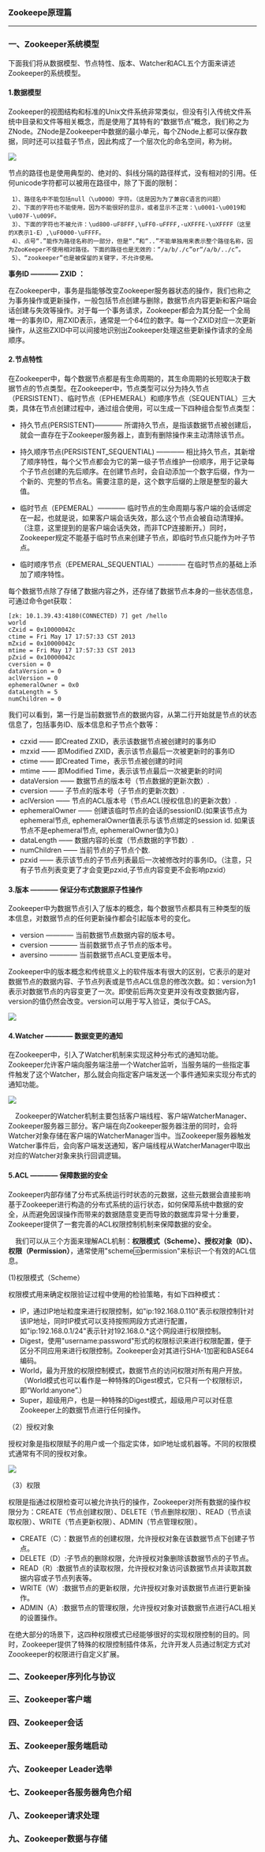 ### Zookeepe原理篇 ###
***

### 一、Zookeeper系统模型 ###

下面我们将从数据模型、节点特性、版本、Watcher和ACL五个方面来讲述Zookeeper的系统模型。


#### 1.数据模型 ####

Zookeeper的视图结构和标准的Unix文件系统非常类似，但没有引入传统文件系统中目录和文件等相关概念，而是使用了其特有的“数据节点”概念，我们称之为ZNode。ZNode是Zookeeper中数据的最小单元，每个ZNode上都可以保存数据，同时还可以挂载子节点，因此构成了一个层次化的命名空间，称为树。

![](http://img1.51cto.com/attachment/201211/085951545.png)

节点的路径也是使用典型的、绝对的、斜线分隔的路径样式，没有相对的引用。任何unicode字符都可以被用在路径中，除了下面的限制：

	 1）、路径名中不能包括null（\u0000）字符。（这是因为为了兼容C语言的问题）
     2）、下面的字符也不能使用，因为不能很好的显示，或者显示不正常：\u0001-\u0019和\u007F-\u009F。
     3）、下面的字符也不被允许：\ud800-uF8FFF,\uFF0-uFFFF,-uXFFFE-\uXFFFF（这里的X表示1-E）,\uF0000-\uFFFF。
     4）、点号“.”能作为路径名称的一部分，但是“.”和“..”不能单独用来表示整个路径名称，因为ZooKeeper不使用相对路径。下面的路径也是无效的：“/a/b/./c”or“/a/b/../c”。
     5）、“zookeeper”也是被保留的关键字，不允许使用。



**事务ID ———— ZXID ：**

在Zookeeper中，事务是指能够改变Zookeeper服务器状态的操作，我们也称之为事务操作或更新操作，一般包括节点创建与删除，数据节点内容更新和客户端会话创建与失效等操作。对于每一个事务请求，Zookeeper都会为其分配一个全局唯一的事务ID，用ZXID表示，通常是一个64位的数字。每一个ZXID对应一次更新操作，从这些ZXID中可以间接地识别出Zookeeper处理这些更新操作请求的全局顺序。

#### 2.节点特性 ####

在Zookeeper中，每个数据节点都是有生命周期的，其生命周期的长短取决于数据节点的节点类型。在Zookeeper中，节点类型可以分为持久节点（PERSISTENT）、临时节点（EPHEMERAL）和顺序节点（SEQUENTIAL）三大类，具体在节点创建过程中，通过组合使用，可以生成一下四种组合型节点类型：

- 持久节点(PERSISTENT)———— 所谓持久节点，是指该数据节点被创建后，就会一直存在于Zookeeper服务器上，直到有删除操作来主动清除该节点。

- 持久顺序节点(PERSISTENT_SEQUENTIAL) ———— 相比持久节点，其新增了顺序特性，每个父节点都会为它的第一级子节点维护一份顺序，用于记录每个子节点创建的先后顺序。在创建节点时，会自动添加一个数字后缀，作为一个新的、完整的节点名。需要注意的是，这个数字后缀的上限是整型的最大值。
- 临时节点（EPEMERAL）———— 临时节点的生命周期与客户端的会话绑定在一起，也就是说，如果客户端会话失效，那么这个节点会被自动清理掉。（注意，这里提到的是客户端会话失效，而非TCP连接断开。）同时，Zookeeper规定不能基于临时节点来创建子节点，即临时节点只能作为叶子节点。
- 临时顺序节点（EPEMERAL_SEQUENTIAL）———— 在临时节点的基础上添加了顺序特性。

每个数据节点除了存储了数据内容之外，还存储了数据节点本身的一些状态信息，可通过命令get获取：

	[zk: 10.1.39.43:4180(CONNECTED) 7] get /hello  
	world  
	cZxid = 0x10000042c  
	ctime = Fri May 17 17:57:33 CST 2013  
	mZxid = 0x10000042c  
	mtime = Fri May 17 17:57:33 CST 2013  
	pZxid = 0x10000042c  
	cversion = 0  
	dataVersion = 0  
	aclVersion = 0  
	ephemeralOwner = 0x0  
	dataLength = 5  
	numChildren = 0  


我们可以看到，第一行是当前数据节点的数据内容，从第二行开始就是节点的状态信息了，包括事务ID、版本信息和子节点个数等：

- czxid —— 即Created ZXID，表示该数据节点被创建时的事务ID
- mzxid —— 即Modified ZXID，表示该节点最后一次被更新时的事务ID
- ctime —— 即Created Time，表示节点被创建的时间
- mtime —— 即Modified Time，表示该节点最后一次被更新的时间
- dataVersion —— 数据节点的版本号（节点数据的更新次数）.
- cversion —— 子节点的版本号（子节点的更新次数）.
- aclVersion —— 节点的ACL版本号（节点ACL(授权信息)的更新次数）.
- ephemeralOwner —— 创建该临时节点的会话的sessionID.(如果该节点为ephemeral节点, ephemeralOwner值表示与该节点绑定的session id. 如果该节点不是ephemeral节点, ephemeralOwner值为0.)
- dataLength ——  数据内容的长度（节点数据的字节数）.
- numChildren —— 当前节点的子节点个数.
- pzxid —— 表示该节点的子节点列表最后一次被修改时的事务ID。（注意，只有子节点列表变更了才会变更pzxid,子节点内容变更不会影响pzxid）



#### 3.版本 ———— 保证分布式数据原子性操作 ####

Zookeeper中为数据节点引入了版本的概念，每个数据节点都具有三种类型的版本信息，对数据节点的任何更新操作都会引起版本号的变化。



- version ———— 当前数据节点数据内容的版本号。
- cversion ———— 当前数据节点子节点的版本号。
- aversino ———— 当前数据节点ACL变更版本号。

Zookeeper中的版本概念和传统意义上的软件版本有很大的区别，它表示的是对数据节点的数据内容、子节点列表或是节点ACL信息的修改次数。如：version为1表示对数据节点的内容变更了一次。即使前后两次变更并没有改变数据内容，version的值仍然会改变。version可以用于写入验证，类似于CAS。

![](http://img.blog.csdn.net/20160702113356844)


#### 4.Watcher ———— 数据变更的通知 ####

在Zookeeper中，引入了Watcher机制来实现这种分布式的通知功能。Zookeeper允许客户端向服务端注册一个Watcher监听，当服务端的一些指定事件触发了这个Watcher，那么就会向指定客户端发送一个事件通知来实现分布式的通知功能。

![](http://images2015.cnblogs.com/blog/616953/201611/616953-20161122094930487-367521759.png)

　Zookeeper的Watcher机制主要包括客户端线程、客户端WatcherManager、Zookeeper服务器三部分。客户端在向Zookeeper服务器注册的同时，会将Watcher对象存储在客户端的WatcherManager当中。当Zookeeper服务器触发Watcher事件后，会向客户端发送通知，客户端线程从WatcherManager中取出对应的Watcher对象来执行回调逻辑。

#### 5.ACL ———— 保障数据的安全 ####

Zookeeper内部存储了分布式系统运行时状态的元数据，这些元数据会直接影响基于Zookeeper进行构造的分布式系统的运行状态，如何保障系统中数据的安全，从而避免因误操作而带来的数据随意变更而导致的数据库异常十分重要，Zookeeper提供了一套完善的ACL权限控制机制来保障数据的安全。

　我们可以从三个方面来理解ACL机制：**权限模式（Scheme）、授权对象（ID）、权限（Permission）**，通常使用"scheme:id:permission"来标识一个有效的ACL信息。

(1)权限模式（Scheme）

权限模式用来确定权限验证过程中使用的检验策略，有如下四种模式：



- IP，通过IP地址粒度来进行权限控制，如"ip:192.168.0.110"表示权限控制针对该IP地址，同时IP模式可以支持按照网段方式进行配置，如"ip:192.168.0.1/24"表示针对192.168.0.*这个网段进行权限控制。
- Digest，使用"username:password"形式的权限标识来进行权限配置，便于区分不同应用来进行权限控制。Zookeeper会对其进行SHA-1加密和BASE64编码。
-  World，最为开放的权限控制模式，数据节点的访问权限对所有用户开放。（World模式也可以看作是一种特殊的Digest模式，它只有一个权限标识，即“World:anyone”.）
-  Super，超级用户，也是一种特殊的Digest模式，超级用户可以对任意Zookeeper上的数据节点进行任何操作。

（2）授权对象

授权对象是指权限赋予的用户或一个指定实体，如IP地址或机器等。不同的权限模式通常有不同的授权对象。

![](https://i.imgur.com/NaUhgAP.png)

（3）权限

权限是指通过权限检查可以被允许执行的操作，Zookeeper对所有数据的操作权限分为：CREATE（节点创建权限）、DELETE（节点删除权限）、READ（节点读取权限）、WRITE（节点更新权限）、ADMIN（节点管理权限）。

- CREATE（C）：数据节点的创建权限，允许授权对象在该数据节点下创建子节点。
- DELETE（D）:子节点的删除权限，允许授权对象删除该数据节点的子节点。
- READ（R）:数据节点的读取权限，允许授权对象访问该数据节点并读取其数据内容或子节点列表等。
- WRITE（W）:数据节点的更新权限，允许授权对象对该数据节点进行更新操作。
- ADMIN（A）:数据节点的管理权限，允许授权对象对该数据节点进行ACL相关的设置操作。

在绝大部分的场景下，这四种权限模式已经能够很好的实现权限控制的目的。同时，Zookeeper提供了特殊的权限控制插件体系，允许开发人员通过制定方式对Zoookeeper的权限进行自定义扩展。

### 二、Zookeeper序列化与协议 ###






### 三、Zookeeper客户端 ###




### 四、Zookeeper会话 ###





### 五、Zookeeper服务端启动 ###




### 六、Zookeeper Leader选举 ###




### 七、Zookeeper各服务器角色介绍 ###




### 八、Zookeeper请求处理 ###





### 九、Zookeeper数据与存储 ###









